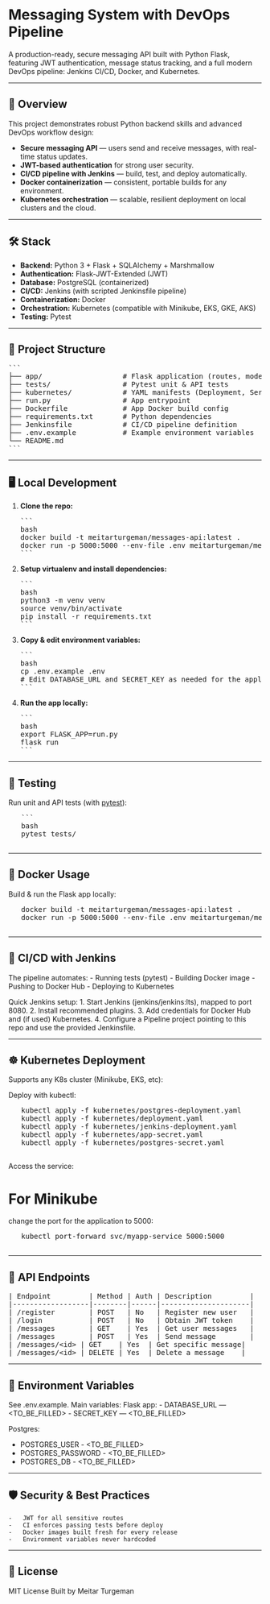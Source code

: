 # Messaging System with DevOps Pipeline

A production-ready, secure messaging API built with Python Flask, featuring JWT authentication, message status tracking, and a full modern DevOps pipeline: Jenkins CI/CD, Docker, and Kubernetes.

---

## 🚀 Overview

This project demonstrates robust Python backend skills and advanced DevOps workflow design:

- **Secure messaging API** — users send and receive messages, with real-time status updates.
- **JWT-based authentication** for strong user security.
- **CI/CD pipeline with Jenkins** — build, test, and deploy automatically.
- **Docker containerization** — consistent, portable builds for any environment.
- **Kubernetes orchestration** — scalable, resilient deployment on local clusters and the cloud.

---

## 🛠️ Stack

- **Backend:** Python 3 + Flask + SQLAlchemy + Marshmallow
- **Authentication:** Flask-JWT-Extended (JWT)
- **Database:** PostgreSQL (containerized)
- **CI/CD:** Jenkins (with scripted Jenkinsfile pipeline)
- **Containerization:** Docker
- **Orchestration:** Kubernetes (compatible with Minikube, EKS, GKE, AKS)
- **Testing:** Pytest

---

## 📂 Project Structure

<pre>
```
├── app/                   # Flask application (routes, models, auth)
├── tests/                 # Pytest unit & API tests
├── kubernetes/            # YAML manifests (Deployment, Service, Postgres, Jenkins)
├── run.py                 # App entrypoint
├── Dockerfile             # App Docker build config
├── requirements.txt       # Python dependencies
├── Jenkinsfile            # CI/CD pipeline definition
├── .env.example           # Example environment variables
└── README.md
```
</pre>

---

## 🖥️ Local Development

1. **Clone the repo:**
   <pre>
   ```
   bash
   docker build -t meitarturgeman/messages-api:latest .
   docker run -p 5000:5000 --env-file .env meitarturgeman/messages-api:latest
   ```
   </pre>

2. **Setup virtualenv and install dependencies:**
   <pre>
   ```
   bash
   python3 -m venv venv
   source venv/bin/activate
   pip install -r requirements.txt
   ```
   </pre>

3. **Copy & edit environment variables:**
   <pre>
   ```
   bash
   cp .env.example .env
   # Edit DATABASE_URL and SECRET_KEY as needed for the application
   ```
   </pre>

4. **Run the app locally:**
   <pre>
   ```
   bash
   export FLASK_APP=run.py
   flask run
   ```
   </pre>

---

## 🧪 Testing

Run unit and API tests (with [pytest](https://docs.pytest.org/)):
   <pre>
   ```
   bash
   pytest tests/
   </pre>

---

## 🐳 Docker Usage

Build & run the Flask app locally:
   <pre>
   docker build -t meitarturgeman/messages-api:latest .
   docker run -p 5000:5000 --env-file .env meitarturgeman/messages-api:latest
   </pre>

---

## 🤖 CI/CD with Jenkins

The pipeline automates:
	-	Running tests (pytest)
	-	Building Docker image
	-	Pushing to Docker Hub
	-	Deploying to Kubernetes

Quick Jenkins setup:
	1.	Start Jenkins (jenkins/jenkins:lts), mapped to port 8080.
	2.	Install recommended plugins.
	3.	Add credentials for Docker Hub and (if used) Kubernetes.
	4.	Configure a Pipeline project pointing to this repo and use the provided Jenkinsfile.

---

## ☸️ Kubernetes Deployment

Supports any K8s cluster (Minikube, EKS, etc):

Deploy with kubectl:
   <pre>
   kubectl apply -f kubernetes/postgres-deployment.yaml
   kubectl apply -f kubernetes/deployment.yaml
   kubectl apply -f kubernetes/jenkins-deployment.yaml
   kubectl apply -f kubernetes/app-secret.yaml
   kubectl apply -f kubernetes/postgres-secret.yaml
   </pre>

Access the service:
# For Minikube
   change the port for the application to 5000:
   <pre>
   kubectl port-forward svc/myapp-service 5000:5000
   </pre>

---

## 🔑 API Endpoints

<pre>
| Endpoint         | Method | Auth | Description         |
|------------------|--------|------|---------------------|
| /register        | POST   | No   | Register new user   |
| /login           | POST   | No   | Obtain JWT token    |
| /messages        | GET    | Yes  | Get user messages   |
| /messages        | POST   | Yes  | Send message        |
| /messages/&lt;id&gt; | GET    | Yes  | Get specific message|
| /messages/&lt;id&gt; | DELETE | Yes  | Delete a message    |
</pre>


---

## 📝 Environment Variables

See .env.example. Main variables:
   Flask app:
	-	DATABASE_URL — <TO_BE_FILLED>
	-  SECRET_KEY — <TO_BE_FILLED>

   Postgres:
   -  POSTGRES_USER - <TO_BE_FILLED>
   -  POSTGRES_PASSWORD - <TO_BE_FILLED>
   -  POSTGRES_DB - <TO_BE_FILLED>

---

## 🛡️ Security & Best Practices

	-	JWT for all sensitive routes
	-	CI enforces passing tests before deploy
	-	Docker images built fresh for every release
	-	Environment variables never hardcoded

---

## 📜 License

MIT License
Built by Meitar Turgeman